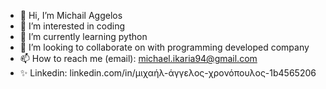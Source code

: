 - 👋 Hi, I’m Michail Aggelos
- 👀 I’m interested in coding
- 🌱 I’m currently learning python
- 💞️ I’m looking to collaborate on with programming developed company
- 📫 How to reach me (email): michael.ikaria94@gmail.com  
- ✨ Linkedin: linkedin.com/in/μιχαήλ-άγγελος-χρονόπουλος-1b4565206

<!---
MichaelAggelos/MichaelAggelos is a ✨ special ✨ repository because its `README.md` (this file) appears on your GitHub profile.
You can click the Preview link to take a look at your changes.
--->

